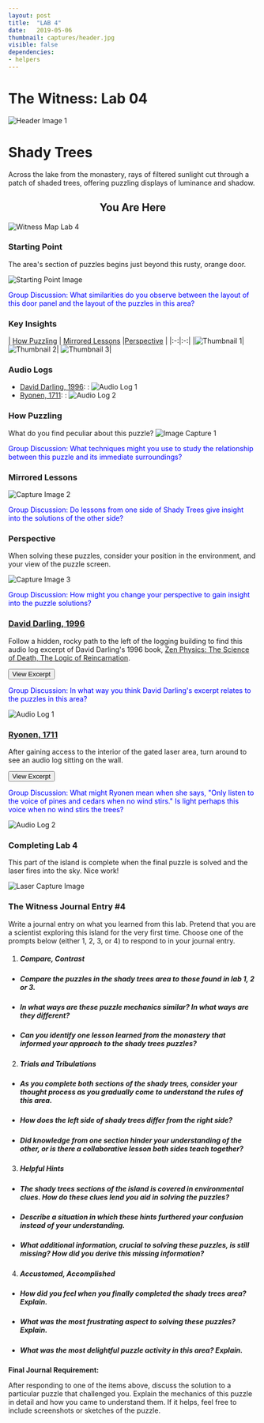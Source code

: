 ```yaml
---
layout: post
title:  "LAB 4"
date:   2019-05-06
thumbnail: captures/header.jpg
visible: false
dependencies:
- helpers
---
```


# **The Witness: Lab 04**
![Header Image 1](captures/header.jpg#header)
# Shady Trees

Across the lake from the monastery, rays of filtered sunlight cut through a patch of shaded trees, offering puzzling displays of luminance and shadow.

## <center>You Are Here</center>

![Witness Map Lab 4](captures/Witness_Map_Lab4.jpg#capture)

### Starting Point

The area's section of puzzles begins just beyond this rusty, orange door.

![Starting Point Image](captures/starting_point.jpg#capture)

<span style="color:blue"> Group Discussion: What similarities do you observe between the layout of this door panel and the layout of the puzzles in this area? </span>

### Key Insights

| [How Puzzling](#how-puzzling) | [Mirrored Lessons](#mirrored-lessons) |[Perspective](#perspective) |
|:-:|:-:|
|![Thumbnail 1](captures/capture_1.jpg#thumbnail)| ![Thumbnail 2](captures/capture_2.jpg#thumbnail)| ![Thumbnail 3](captures/capture_3.jpg#thumbnail)|

### Audio Logs

- [David Darling, 1996](#david-darling-1996):
: ![Audio Log 1](captures/audio_log_1.jpg#audio_log)
- [Ryonen, 1711](#ryonen-1711):
: ![Audio Log 2](captures/audio_log_2.jpg#audio_log)

### How Puzzling
What do you find peculiar about this puzzle?
![Image Capture 1](captures/capture_1.jpg#capture)

<span style="color:blue"> Group Discussion: What techniques might you use to study the relationship between this puzzle and its immediate surroundings?

### Mirrored Lessons

![Capture Image 2](captures/capture_2.jpg#capture)

<span style="color: blue">Group Discussion: Do lessons from one side of Shady Trees give insight into the solutions of the other side?</span>

### Perspective
When solving these puzzles, consider your position in the environment, and your view of the puzzle screen.

![Capture Image 3](captures/capture_3.jpg#capture)

<span style="color: blue">Group Discussion: How might you change your perspective to gain insight into the puzzle solutions?</span>


### [David Darling, 1996](http://www.daviddarling.info/)

Follow a hidden, rocky path to the left of the logging building to find this audio log excerpt of David Darling's 1996 book, [Zen Physics: The Science of Death, The Logic of Reincarnation](http://www.daviddarling.info/books.html).

<button onclick="collapseExcerpt1()">View Excerpt</button>

<div id="excerpt1" style="display:none">
In a sense, what modern physics is to the history of Western thought,
Zen is to the development of the Eastern worldview:

the ultimate refinement of more than two thousand years
of incisive debate, discussion, and critical development.  

Yet the difference between the two could hardly be more marked.

Whereas physics is interested above all
in theories, concepts, and formulas,
Zen values only the concrete and the simple.

Zen wants facts — not in the Western sense of things
that are measurable and numerical (which are, in fact, abstractions!)
but as living, immediate, and tangible.

Its approach to understanding is not to theorize
because it recognizes that previously accumulated ideas and knowledge —

in other words, memories of all kinds —
block the direct perception of reality.

Therefore, Zen adopts an unusual approach.
Its buildup involves language — which is unavoidable.

Any method, even if it turns out to be an anti-method,
has first to convey some background in order to be effective.

But the way Zen uses language is always to point
beyond language, beyond concepts to the concrete.

David Darling, 1996
</div>

<span style="color: blue">Group Discussion: In what way you think David Darling's excerpt relates to the puzzles in this area?</span>

![Audio Log 1](captures/audio_log_1.jpg#capture)

### [Ryonen, 1711](https://terebess.hu/zen/mesterek/RyonenGenso.html)

After gaining access to the interior of the gated laser area, turn around to see an audio log sitting on the wall.

<button onclick="collapseExcerpt2()">View Excerpt</button>

<div id="excerpt2" style="display:none">

Sixty-six times have these eyes beheld the changing
scene of autumn.

I have said enough about moonlight,
Ask no more.

Only listen to the voice of pines and cedars when no
wind stirs.
<br>
--<br>
Ryonen, 1711
</div>

<span style="color: blue">Group Discussion: What might Ryonen mean when she says, "Only listen to the voice of pines and cedars when no wind stirs." Is light perhaps this voice when no wind stirs the trees?</span>

![Audio Log 2](captures/audio_log_2.jpg#capture)


### Completing Lab 4

This part of the island is complete when the final puzzle is solved and the laser fires into the sky. Nice work!

![Laser Capture Image](captures/laser_capture.jpg#capture)

### The Witness Journal Entry #4

Write a journal entry on what you learned from this lab. Pretend that you are a scientist exploring this island for the very first time. Choose one of the prompts below (either 1, 2, 3, or 4) to respond to in your journal entry.

1. ##### **Compare, Contrast**
  - ##### Compare the puzzles in the shady trees area to those found in lab 1, 2 or 3.
  - ##### In what ways are these puzzle mechanics similar? In what ways are they different?
  - ##### Can you identify one lesson learned from the monastery that informed your approach to the shady trees puzzles?

2. ##### **Trials and Tribulations**
  - ##### As you complete both sections of the shady trees, consider your thought process as you gradually come to understand the rules of this area.
  - ##### How does the left side of shady trees differ from the right side?
  - ##### Did knowledge from one section hinder your understanding of the other, or is there a collaborative lesson both sides teach together?

3. ##### **Helpful Hints**
  - ##### The shady trees sections of the island is covered in environmental clues. How do these clues lend you aid in solving the puzzles?
  - ##### Describe a situation in which these hints furthered your confusion instead of your understanding.
  - ##### What additional information, crucial to solving these puzzles, is still missing? How did you derive this missing information?

4. ##### **Accustomed, Accomplished**
  - ##### How did you feel when you finally completed the shady trees area? Explain.
  - ##### What was the most frustrating aspect to solving these puzzles? Explain.
  - ##### What was the most delightful puzzle activity in this area? Explain.

**Final Journal Requirement:**

After responding to one of the items above, discuss the solution to a particular puzzle that challenged you. Explain the mechanics of this puzzle in detail and how you came to understand them. If it helps, feel free to include screenshots or sketches of the puzzle.
